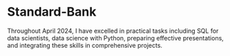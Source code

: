 # Standard-Bank
Throughout April 2024, I have excelled in practical tasks including SQL for data scientists, data science with Python, preparing effective presentations, and integrating these skills in comprehensive projects.
